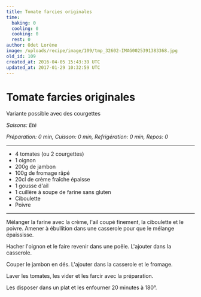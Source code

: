 ```yaml
---
title: Tomate farcies originales
time:
  baking: 0
  cooling: 0
  cooking: 0
  rest: 0
author: Odet Lorène
image: /uploads/recipe/image/109/tmp_32602-IMAG0025391383368.jpg
old_id: 109
created_at: 2016-04-05 15:43:39 UTC
updated_at: 2017-01-29 10:32:59 UTC
---
```


# Tomate farcies originales

Variante possible avec des courgettes

*Saisons: Eté*

*Préparation: 0 min, Cuisson: 0 min, Refrigération: 0 min, Repos: 0*

---

- 4 tomates (ou 2 courgettes)
- 1 oignon
- 200g de jambon
- 100g de fromage râpé
- 20cl de crème fraîche épaisse
- 1 gousse d'ail
- 1 cuillère à soupe de farine sans gluten
- Ciboulette
- Poivre

---

Mélanger la farine avec la crème, l'ail coupé finement, la ciboulette et le poivre. Amener à ébullition dans une casserole pour que le mélange épaississe.

Hacher l'oignon et le faire revenir dans une poêle. L'ajouter dans la casserole.

Couper le jambon en dés. L'ajouter dans la casserole et le fromage.

Laver les tomates, les vider et les farcir avec la préparation.

Les disposer dans un plat et les enfourner 20 minutes à 180°.
